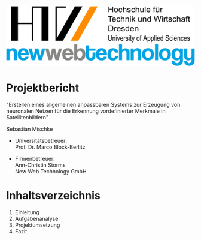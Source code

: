 ![Hochschule für Technik und Wirtschaft][htwdd-logo]
![New Web Technology GmbH][nwt-logo]

# Projektbericht

"Erstellen eines allgemeinen anpassbaren Systems zur Erzeugung von neuronalen Netzen für die Erkennung vordefinierter Merkmale in Satellitenbildern"

Sebastian Mischke

- Universitätsbetreuer:<br>
Prof. Dr. Marco Block-Berlitz

- Firmenbetreuer:<br>
Ann-Christin Storms<br>
New Web Technology GmbH

<!-- Page break -->
<div style="page-break-after: always;"></div>

# Inhaltsverzeichnis

1. Einleitung
2. Aufgabenanalyse
3. Projektumsetzung
4. Fazit

[htwdd-logo]: img/htw-dresden.png
[nwt-logo]: img/nwt-logo2.png
